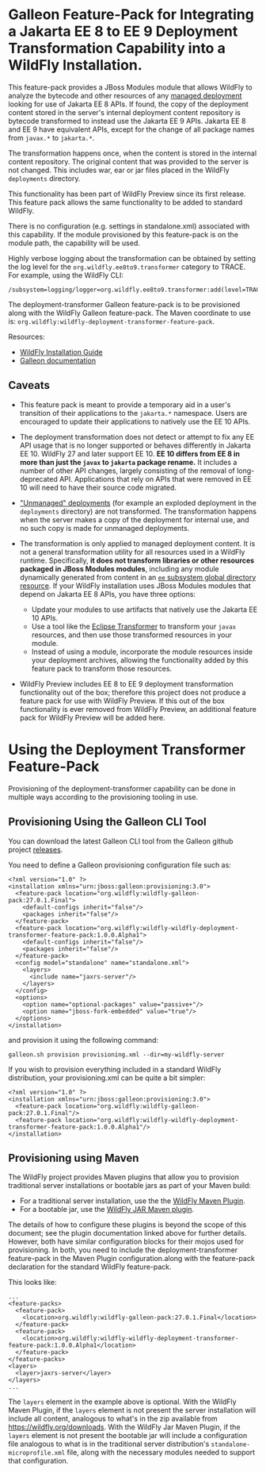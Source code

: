 # Galleon Feature-Pack for Integrating a Jakarta EE 8 to EE 9 Deployment Transformation Capability into a WildFly Installation.

This feature-pack provides a JBoss Modules module that allows WildFly to analyze the bytecode and other resources of any 
[managed deployment](https://docs.wildfly.org/27/Admin_Guide.html#managed-and-unmanaged-deployments) looking for use of Jakarta EE 8 APIs. If found, the copy of the deployment content stored in the server's internal deployment content repository is bytecode transformed to instead use the Jakarta EE 9 APIs. Jakarta EE 8 and EE 9 have equivalent APIs,
except for the change of all package names from `javax.*` to `jakarta.*`. 

The transformation happens once, when the content is stored in the internal content repository. 
The original content that was provided to the server is not changed. This includes war, ear or jar files placed in the WildFly `deployments` directory.

This functionality has been part of WildFly Preview since its first release. This feature pack allows the same functionality to be added to standard WildFly.

There is no configuration (e.g. settings in standalone.xml) associated with this capability. If the module provisioned by this feature-pack is on the module path, the capability will be used.

Highly verbose logging about the transformation can be obtained by setting the log level for the `org.wildfly.ee8to9.transformer` category to TRACE. For example, using the WildFly CLI:

    /subsystem=logging/logger=org.wildfly.ee8to9.transformer:add(level=TRACE)

The deployment-transformer Galleon feature-pack is to be provisioned along with the WildFly Galleon feature-pack. The Maven coordinate to use is: `org.wildfly:wildfly-deployment-transformer-feature-pack`.

Resources:

- [WildFly Installation Guide](https://docs.wildfly.org/27/#installation-guides)
- [Galleon documentation](https://docs.wildfly.org/galleon/)

## Caveats

- This feature pack is meant to provide a temporary aid in a user's transition of their applications to the `jakarta.*` namespace. Users are encouraged to update their applications to natively use the EE 10 APIs.

-  The deployment transformation does not detect or attempt to fix any EE API usage that is no longer supported or behaves differently
in Jakarta EE 10. WildFly 27 and later support EE 10. **EE 10 differs from EE 8 in more than just the `javax` to `jakarta` package rename.** It includes
a number of other API changes, largely consisting of the removal of long-deprecated API. Applications that rely on APIs that were removed in EE 10
will need to have their source code migrated.

- ["Unmanaged" deployments](https://docs.wildfly.org/27/Admin_Guide.html#managed-and-unmanaged-deployments) (for example an exploded deployment in the `deployments` directory) are not transformed. The transformation happens when the
server makes a copy of the deployment for internal use, and no such copy is made for unmanaged deployments.

- The transformation is only applied to managed deployment content. It is not a general transformation utility for all resources used in a WildFly runtime. Specifically, **it does not transform libraries or other resources packaged in JBoss Modules modules**, including any module dynamically generated from content in an [`ee` subsystem global directory resource](https://docs.wildfly.org/27/Admin_Guide.html#global-directory). If your WildFly installation uses JBoss Modules modules that depend on Jakarta EE 8 APIs, you have three options:

    - Update your modules to use artifacts that natively use the Jakarta EE 10 APIs.
    - Use a tool like the [Eclipse Transformer](https://github.com/eclipse/transformer) to transform your `javax` resources, and then use those transformed resources in your module.
    - Instead of using a module, incorporate the module resources inside your deployment archives, allowing the functionality added by this feature pack to transform those resources.

- WildFly Preview includes EE 8 to EE 9 deployment transformation functionality out of the box; therefore this project does not produce a feature pack for use with WildFly Preview. If this out of the box functionality is ever removed from WildFly Preview, an additional feature pack for WildFly Preview will be added here.

# Using the Deployment Transformer Feature-Pack

Provisioning of the deployment-transformer capability can be done in multiple ways according to the provisioning tooling in use.

## Provisioning Using the Galleon CLI Tool

You can download the latest Galleon CLI tool from the Galleon github project [releases](https://github.com/wildfly/galleon/releases).
 
You need to define a Galleon provisioning configuration file such as:

```
<?xml version="1.0" ?>
<installation xmlns="urn:jboss:galleon:provisioning:3.0">
  <feature-pack location="org.wildfly:wildfly-galleon-pack:27.0.1.Final">
    <default-configs inherit="false"/>
    <packages inherit="false"/>
  </feature-pack>
  <feature-pack location="org.wildfly:wildfly-wildfly-deployment-transformer-feature-pack:1.0.0.Alpha1">
    <default-configs inherit="false"/>
    <packages inherit="false"/>
  </feature-pack>
  <config model="standalone" name="standalone.xml">
    <layers>
      <include name="jaxrs-server"/>
    </layers>
  </config>
  <options>
    <option name="optional-packages" value="passive+"/>
    <option name="jboss-fork-embedded" value="true"/>
  </options>
</installation>
```
and provision it using the following command:

```
galleon.sh provision provisioning.xml --dir=my-wildfly-server
```

If you wish to provision everything included in a standard WildFly distribution, your provisioning.xml can be quite a bit simpler:

````
<?xml version="1.0" ?>
<installation xmlns="urn:jboss:galleon:provisioning:3.0">
  <feature-pack location="org.wildfly:wildfly-galleon-pack:27.0.1.Final"/>
  <feature-pack location="org.wildfly:wildfly-wildfly-deployment-transformer-feature-pack:1.0.0.Alpha1"/>
</installation>
````


## Provisioning using Maven

The WildFly project provides Maven plugins that allow you to provision traditional server installations or bootable jars as part of your Maven build:

* For a traditional server installation, use the the [WildFly Maven Plugin](https://docs.wildfly.org/wildfly-maven-plugin/).
* For a bootable jar, use the [WildFly JAR Maven plugin](https://docs.wildfly.org/bootablejar/).

The details of how to configure these plugins is beyond the scope of this document; see the plugin documentation linked above for further details. However, both have similar configuration blocks for their mojos used for provisioning. In both, 
you need to include the deployment-transformer feature-pack in the Maven Plugin configuration.along with the feature-pack declaration for the standard WildFly feature-pack.

This looks like:

```
...
<feature-packs>
  <feature-pack>
    <location>org.wildfly:wildfly-galleon-pack:27.0.1.Final</location>
  </feature-pack>
  <feature-pack>
    <location>org.wildfly:wildfly-wildfly-deployment-transformer-feature-pack:1.0.0.Alpha1</location>
  </feature-pack>
</feature-packs>
<layers>
  <layer>jaxrs-server</layer>
</layers>
...
```

The `layers` element in the example above is optional. With the WildFly Maven Plugin, if the `layers` element is not present the server installation will include all content, analogous to what's in the zip available from https://wildfly.org/downloads. With the WildFly Jar Maven Plugin, if the `layers` element is not present the bootable jar will include a configuration file analogous to what is in the traditional server distribution's `standalone-microprofile.xml` file, along with the necessary modules needed to support that configuration.

